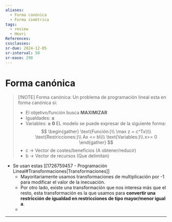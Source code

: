 ```yaml
---
aliases:
  - Forma canónica
  - Forma simétrica
tags:
  - review
  - Heuri
References: 
cssclasses: 
sr-due: 2024-12-05
sr-interval: 50
sr-ease: 290
---
```

# Forma canónica

> [!NOTE] Forma canónica:
> Un problema de programación lineal esta en forma canónica si: 
>+ El objetivo/función busca **MAXIMIZAR**
>+ Igualdades: **≤**
>+ Variables: **≥ 0**
>EL modelo se puede expresar de la siguiente forma:
>$$
\begin{gather}
\text{Función:}\\
\max z = c^Tx\\\\
\text{Restricciones:}\\
Ax <= b\\\\
\text{Variables:}\\
x>= 0
\end{gather}
>$$
>+ c → Vector de costes/beneficios (A obtener/reducir)
>+ b → Vector de recursos (Que delimitan)

+ Se usan estas [[1726759457 - Programación Lineal#Transformaciones|Transformaciones]]
	+ Mayoritariamente usamos transformaciones de multiplicación por -1 para modificar el valor de la inecuación. 
	+ Por otro lado, existe una transformación que nos interesa más que el resto, esta transformación es la que usamos para **convertir una restricción de igualdad en restricciones de tipo mayor/menor igual a**. 
	+ 



***
